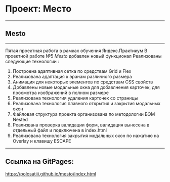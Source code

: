 # Проект: Место

-----

## Mesto

-----

Пятая проектная работа в рамках обучения Яндекс.Практикум
В проектной работе №5 *Mesto* добавлен новый функционал
Реализованы следующие технологии :
1. Построена адаптивная сетка по средствам Grid и Flex
2. Реализована адаптация к эранам различного размера
3. Анимация для некоторых элементов по средствам CSS свойств
4. Добавлены новые модальные окна для добавлнения карточек, для просмотра изображений в полном размере
5. Реализована технология удаления карточек со страницы
6. Реализована технология плавного открытия и закрытия модальных окон
7. Файловая структура проекта организована по методологии БЭМ Nested
8. Реализвана проверка валидации форм, валидация вынесена в отдельный файл и подключена в index.html
9. Реализована технология закрытия модальных окон по нажатию на Overlay и клавишу ESCAPE

-----

## Ссылка на  GitPages:

https://polosatiii.github.io/mesto/index.html
